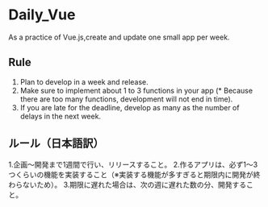 # Daily_Vue
As a practice of Vue.js,create and update one small app per week.

## Rule
1. Plan to develop in a week and release.
2. Make sure to implement about 1 to 3 functions in your app (* Because there are too many functions, development will not end in time).
3. If you are late for the deadline, develop as many as the number of delays in the next week.

## ルール（日本語訳）
1.企画～開発まで1週間で行い、リリースすること。
2.作るアプリは、必ず1～3つくらいの機能を実装すること（※実装する機能が多すぎると期限内に開発が終わらないため）。
3.期限に遅れた場合は、次の週に遅れた数の分、開発すること。
